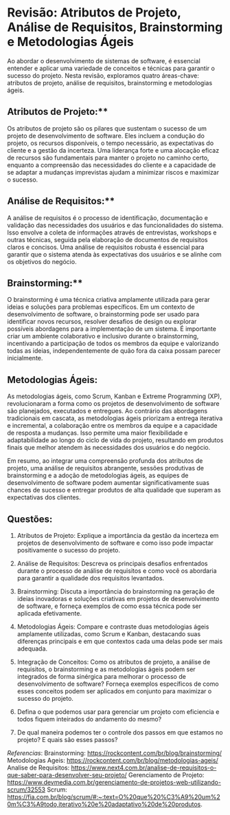 # Revisão: Atributos de Projeto, Análise de Requisitos, Brainstorming e Metodologias Ágeis

Ao abordar o desenvolvimento de sistemas de software, é essencial entender e aplicar uma variedade de conceitos e técnicas para garantir o sucesso do projeto. Nesta revisão, exploramos quatro áreas-chave: atributos de projeto, análise de requisitos, brainstorming e metodologias ágeis.

## Atributos de Projeto:**
Os atributos de projeto são os pilares que sustentam o sucesso de um projeto de desenvolvimento de software. Eles incluem a condução do projeto, os recursos disponíveis, o tempo necessário, as expectativas do cliente e a gestão da incerteza. Uma liderança forte e uma alocação eficaz de recursos são fundamentais para manter o projeto no caminho certo, enquanto a compreensão das necessidades do cliente e a capacidade de se adaptar a mudanças imprevistas ajudam a minimizar riscos e maximizar o sucesso.

## Análise de Requisitos:**
A análise de requisitos é o processo de identificação, documentação e validação das necessidades dos usuários e das funcionalidades do sistema. Isso envolve a coleta de informações através de entrevistas, workshops e outras técnicas, seguida pela elaboração de documentos de requisitos claros e concisos. Uma análise de requisitos robusta é essencial para garantir que o sistema atenda às expectativas dos usuários e se alinhe com os objetivos do negócio.

## Brainstorming:**
O brainstorming é uma técnica criativa amplamente utilizada para gerar ideias e soluções para problemas específicos. Em um contexto de desenvolvimento de software, o brainstorming pode ser usado para identificar novos recursos, resolver desafios de design ou explorar possíveis abordagens para a implementação de um sistema. É importante criar um ambiente colaborativo e inclusivo durante o brainstorming, incentivando a participação de todos os membros da equipe e valorizando todas as ideias, independentemente de quão fora da caixa possam parecer inicialmente.

## Metodologias Ágeis:
As metodologias ágeis, como Scrum, Kanban e Extreme Programming (XP), revolucionaram a forma como os projetos de desenvolvimento de software são planejados, executados e entregues. Ao contrário das abordagens tradicionais em cascata, as metodologias ágeis priorizam a entrega iterativa e incremental, a colaboração entre os membros da equipe e a capacidade de resposta a mudanças. Isso permite uma maior flexibilidade e adaptabilidade ao longo do ciclo de vida do projeto, resultando em produtos finais que melhor atendem às necessidades dos usuários e do negócio.

Em resumo, ao integrar uma compreensão profunda dos atributos de projeto, uma análise de requisitos abrangente, sessões produtivas de brainstorming e a adoção de metodologias ágeis, as equipes de desenvolvimento de software podem aumentar significativamente suas chances de sucesso e entregar produtos de alta qualidade que superam as expectativas dos clientes.

## Questões:

1. Atributos de Projeto: Explique a importância da gestão da incerteza em projetos de desenvolvimento de software e como isso pode impactar positivamente o sucesso do projeto.

2. Análise de Requisitos: Descreva os principais desafios enfrentados durante o processo de análise de requisitos e como você os abordaria para garantir a qualidade dos requisitos levantados.

3. Brainstorming: Discuta a importância do brainstorming na geração de ideias inovadoras e soluções criativas em projetos de desenvolvimento de software, e forneça exemplos de como essa técnica pode ser aplicada efetivamente.

4. Metodologias Ágeis: Compare e contraste duas metodologias ágeis amplamente utilizadas, como Scrum e Kanban, destacando suas diferenças principais e em que contextos cada uma delas pode ser mais adequada.

5. Integração de Conceitos: Como os atributos de projeto, a análise de requisitos, o brainstorming e as metodologias ágeis podem ser integrados de forma sinérgica para melhorar o processo de desenvolvimento de software? Forneça exemplos específicos de como esses conceitos podem ser aplicados em conjunto para maximizar o sucesso do projeto.

6. Defina o que podemos usar para gerenciar um projeto com eficiencia e todos fiquem inteirados do andamento do mesmo?

7. De qual maneira podemos ter o controle dos passos em que estamos no projeto? E quais são esses passos?

*Referencias*: Brainstorming: https://rockcontent.com/br/blog/brainstorming/
Metodologias Ageis: https://rockcontent.com/br/blog/metodologias-ageis/
Analise de Requisitos: https://www.next4.com.br/analise-de-requisitos-o-que-saber-para-desenvolver-seu-projeto/
Gerenciamento de Projeto: https://www.devmedia.com.br/gerenciamento-de-projetos-web-utilizando-scrum/32553
Scrum: https://fia.com.br/blog/scrum/#:~:text=O%20que%20%C3%A9%20um%20m%C3%A9todo,iterativo%20e%20adaptativo%20de%20produtos.
